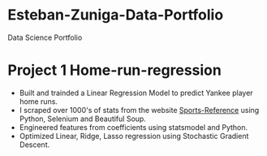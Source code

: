 # Esteban-Zuniga-Data-Portfolio
Data Science Portfolio

# Project 1 Home-run-regression

- Built and trainded a Linear Regression Model to predict Yankee player home runs.
- I scraped over 1000's of stats from the website [Sports-Reference](https://www.sports-reference.com) using Python, Selenium and Beautiful Soup. 
- Engineered features from coefficients using statsmodel and Python.
- Optimized Linear, Ridge, Lasso regression using Stochastic Gradient Descent.
